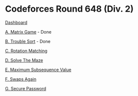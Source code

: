 # Codeforces Round 648 (Div. 2)

[Dashboard](https://codeforces.com/contest/1365)

[A. Matrix Game](https://codeforces.com/contest/1365/problem/A) - Done

[B. Trouble Sort](https://codeforces.com/contest/1365/problem/B) - Done

[C. Rotation Matching](https://codeforces.com/contest/1365/problem/C)

[D. Solve The Maze](https://codeforces.com/contest/1365/problem/D)

[E. Maximum Subsequence Value](https://codeforces.com/contest/1365/problem/E)

[F. Swaps Again](https://codeforces.com/contest/1365/problem/F)

[G. Secure Password](https://codeforces.com/contest/1365/problem/G)
